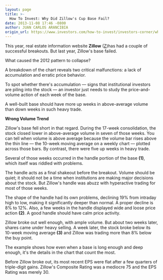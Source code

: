 ```yaml
---
layout: page
title: >-
  How To Invest: Why Did Zillow's Cup Base Fail?
date: 2013-11-08 17:46 -0800
author: JUAN CARLOS ARANCIBIA
origin_url: https://www.investors.com/how-to-invest/investors-corner/why-did-zillow-stock-base-fail/
---
```


This year, real estate information website **Zillow** ([Z](https://research.investors.com/quote.aspx?symbol=Z))has had a couple of successful breakouts. But last year, Zillow's base failed.

What caused the 2012 pattern to collapse?

A breakdown of the chart reveals two critical malfunctions: a lack of accumulation and erratic price behavior.

To spot whether there's accumulation — signs that institutional investors are piling into the stock — an investor just needs to study the price-and-volume action of each week of the base.

A well-built base should have more up weeks in above-average volume than down weeks in such heavy trade.

**Wrong Volume Trend**

Zillow's base fell short in that regard. During the 17-week consolidation, the stock closed lower in above-average volume in seven of those weeks. You can tell when volume is above average because the volume bar rises above the thin line — the 10-week moving average on a weekly chart — plotted across those bars. By contrast, there were five up weeks in heavy trade.

Several of those weeks occurred in the handle portion of the base **(1)**, which itself was riddled with problems.

The handle acts as a final shakeout before the breakout. Volume should be quiet; it should not be a time when institutions are making major decisions about the stock. But Zillow's handle was abuzz with hyperactive trading for most of those weeks.

The shape of the handle had its own problems, declining 19% from intraday high to low, making it significantly deeper than normal. A proper decline is 8% to 12%. Also, a few weeks in the handle displayed wide and loose price action **(2)**. A good handle should have calm price activity.

Zillow broke out well enough, with ample volume. But about two weeks later, shares came under heavy selling. A week later, the stock broke below its 10-week moving average **(3)** and Zillow was trading more than 8% below the buy point.

The example shows how even when a base is long enough and deep enough, it's the details in the chart that count the most.

Before Zillow broke out, its most recent EPS were flat after a few quarters of triple-digit gains. Zillow's Composite Rating was a mediocre 75 and the EPS Rating was merely 30.
